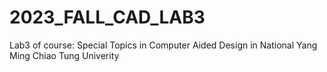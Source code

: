 # 2023_FALL_CAD_LAB3
Lab3 of course: Special Topics in Computer Aided Design in National Yang Ming Chiao Tung Univerity
